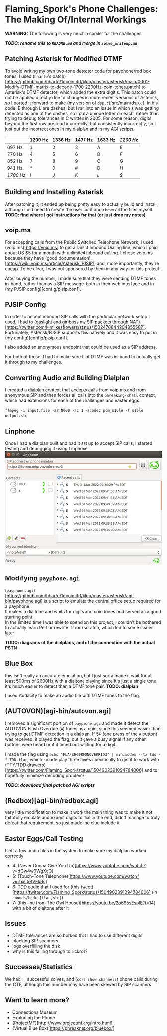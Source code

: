 # Flaming_Spork's Phone Challenges: The Making Of/Internal Workings

**WARNING:** The following is very much a spoiler for the challenges

***TODO: rename this to `README.md` and merge in `solve_writeup.md`***

## Patching Asterisk for Modified DTMF
To avoid writing my own two-tone detector code for payphone/red box tones, I used (`hharte`'s patch)[https://github.com/hharte/1dcoinctrl/blob/master/asterisk/main/0001-Modify-DTMF-matrix-to-decode-1700-2200Hz-coin-tones.patch] to Asterisk's DTMF detector, which added the extra digit `$`.
This patch could not be applied directly due to changes in more recent versions of Asterisk, so I ported it forward to make (my version of `dsp.c`)[src/main/dsp.c].
In his code, E through L are dashes, but I ran into an issue in which `$` was getting detected as one of the dashes, so I put a unique letter on each, rather than trying to debug tolerances in C written in 2005.
For some reason, digits beyond the first row are read incorrectly, but consistently incorrectly, so I just put the incorrect ones in my dialplan and in my AGI scripts.

|           | **1209 Hz** | **1336 Hz** | **1477 Hz** | **1633 Hz** | **_2200 Hz_** |
|-----------|-------------|-------------|-------------|-------------|---------------|
| 697 Hz    | 1           | 2           | 3           | A           | *E*           |
| 770 Hz    | 4           | 5           | 6           | B           | *F*           |
| 852 Hz    | 7           | 8           | 9           | C           | *G*           |
| 941 Hz    | *           | 0           | #           | D           | *H*           |
| *1700 Hz* | *I*         | *J*         | *K*         | *L*         | *$*           |

## Building and Installing Asterisk
After patching it, it ended up being pretty easy to actually build and install, although I did need to create the user for it and `chown` all the files myself.
**TODO: find where I got instructions for that (or just drop my notes)**

## voip.ms
For accepting calls from the Public Switched Telephone Network, I used (voip.ms)[https://voip.ms] to get a Direct Inbound Dialing line, which I paid about US $5 for a month with unlimited inbound calling.
I chose voip.ms because they have (good documentation)[https://wiki.voip.ms/article/Asterisk_PJSIP], and, more importantly, they're cheap.
To be clear, I was not sponsored by them in any way for this project.

After buying the number, I made sure that they were sending DTMF tones in-band, rather than as a SIP message, both in their web interface and in (my PJSIP config)[config/pjsip.conf].

## PJSIP Config
In order to accept inbound SIP calls with the particular network setup I used, I had to (gaslight and girlboss my SIP packets through NAT)[https://twitter.com/kimlikesflowers/status/1502478844204355587].
Fortunately, Asterisk/PJSIP supports this natively and it was easy to put in (my config)[config/pjsip.conf].

I also added an anonymous endpoint that could be used as a SIP address.

For both of these, I had to make sure that DTMF was in-band to actually get it through to my challenges.

## Converting Audio and Building Dialplan
I created a dialplan context that accepts calls from voip.ms and from anonymous SIP and then forces all calls into the `phreaking-chall` context, which had extensions for each of the challenges and easter eggs.

`ffmpeg -i input.file -ar 8000 -ac 1 -acodec pcm_s16le -f s16le output.sln`

## Linphone
Once I had a dialplan built and had it set up to accept SIP calls, I started testing and debugging it using Linphone.
![](linphone.png)

## Modifying `payphone.agi`
(`payphone.agi`)[https://github.com/hharte/1dcoinctrl/blob/master/asterisk/agi-bin/payphone.agi] is a script to emulate the central office setup required for a payphone.  
It makes a dialtone and waits for digits and coin tones and served as a good starting point.  
In the limited time I was able to spend on this project, I couldn't be bothered to actually learn Perl or rewrite it from scratch, which led to some issues later

**TODO: diagrams of the dialplans, and of the connection with the actual PSTN**

## Blue Box
this isn't really an accurate emulation, but I just sorta made it wait for at least 500ms of 2600Hz with a dialtone playing
since it's just a single tone, it's much easier to detect than a DTMF tone pair.
**TODO: dialplan**

I used Audacity to make an audio file with DTMF tones to the flag.

## (AUTOVON)[agi-bin/autovon.agi]
I removed a significant portion of `payphone.agi` and made it detect the AUTOVON Flash Override (`A`) tones as a coin, since this seemed easier than trying to get DTMF detection in a dialplan.
If 5¢ (one press of the `A` button) was received, it played the flag, but it gave a busy signal if any other buttons were heard or if it timed out waiting for a digit.

I made the flag using `echo "FLA\$HG0RDONOVERRID3" | minimodem --tx tdd -f TDD.flac`, which I made play three times specifically to get it to work with (TTY/TDD drawers)[https://twitter.com/Flaming_Spork/status/1504902391094784006] and to hopefully minimize decoding problems.

***TODO: download final patched AGI scripts***

## (Redbox)[agi-bin/redbox.agi]
very little modification to make it work
the main thing was to make it not faithfully emulate and expect digits to dial
in the end, didn't manage to truly defeat that requirement, so just made the clue include it

## Easter Eggs/Call Testing
I left a few audio files in the system to make sure my dialplan worked correctly

* 4: (Never Gonna Give You Up)[https://www.youtube.com/watch?v=dQw4w9WgXcQ]
* 5: (Touch-Tone Telephone)[https://www.youtube.com/watch?v=rbxL5BVEkRs]
* 6: TDD audio that I used for (this tweet)[https://twitter.com/Flaming_Spork/status/1504902391094784006] (in `sounds/bgdc.{flac,sln}`)
* 7: (this line from The Owl House)[https://youtu.be/2o695sEsplE?t=14] with a bit of dialtone after it

## Issues
* DTMF tolerances are so borked that I had to use different digits
* blocking SIP scanners
* logs overfilling the disk
* why is this failing through to rickroll?

## Successes/Statistics
We had __ successful solves, and (`core show channels`) phone calls during the CTF, although this number may have been skewed by SIP scanners

## Want to learn more?
* Connections Museum
* Exploding the Phone
* (ProjectMF)[http://www.projectmf.org/intro.html]
* (Virtual Blue Box)[https://phreaknet.org/bluebox/]
